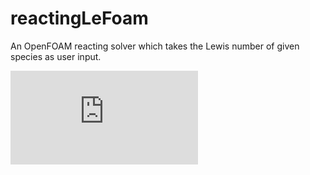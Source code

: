 # reactingLeFoam
An OpenFOAM reacting solver which takes the Lewis number of given species as user input.

![equation](https://latex.codecogs.com/pdf.latex?%5Csmall%20F_i%20%3D%20m%20Y_i%20-%20%5Cfrac%7B%5Clambda%7D%7BLe_i%20c_p%7D%5Cfrac%7B%5Cpartial%20Y_i%7D%7B%5Cpartial%20s%7D)
